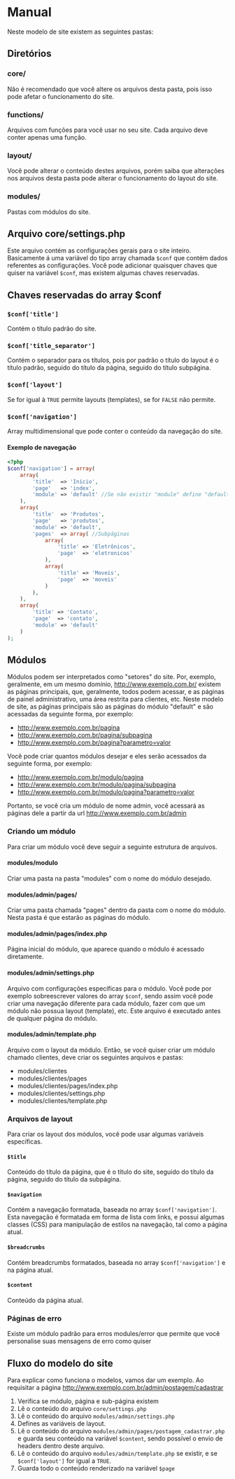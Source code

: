 # Manual

Neste modelo de site existem as seguintes pastas:

## Diretórios

### core/
Não é recomendado que você altere os arquivos desta pasta, pois isso pode afetar o funcionamento do site.

### functions/
Arquivos com funções para você usar no seu site. Cada arquivo deve conter apenas uma função.

### layout/
Você pode alterar o conteúdo destes arquivos, porém saiba que alterações nos arquivos desta pasta pode alterar o funcionamento do layout do site.

### modules/
Pastas com módulos do site.

## Arquivo core/settings.php

Este arquivo contém as configurações gerais para o site inteiro. Basicamente á uma variável do tipo array chamada `$conf` que contém dados referentes as configurações.
Você pode adicionar quaisquer chaves que quiser na variável `$conf`, mas existem algumas chaves reservadas.

## Chaves reservadas do array $conf

### `$conf['title']`
Contém o título padrão do site.

### `$conf['title_separator']`
Contém o separador para os títulos, pois por padrão o título do layout é o título padrão, seguido do título da página, seguido do título subpágina.

### `$conf['layout']`
Se for igual à `TRUE` permite layouts (templates), se for `FALSE` não permite.

### `$conf['navigation']`
Array multidimensional que pode conter o conteúdo da navegação do site.

#### Exemplo de navegação
```php
<?php
$conf['navigation'] = array(
    array(
        'title'  => 'Início',
        'page'   => 'index',
        'module' => 'default' //Se não existir "module" define "default" por padrão
    ),
    array(
        'title'  => 'Produtos',
        'page'   => 'produtos',
        'module' => 'default',
        'pages'  => array( //Subpáginas
            array(
                'title' => 'Eletrônicos',
                'page'  => 'eletronicos'
            ),
            array(
                'title' => 'Moveis',
                'page'  => 'moveis'
            )
        ),
    ),
    array(
        'title' => 'Contato',
        'page'  => 'contato',
        'module' => 'default'
    )
);
```

## Módulos

Módulos podem ser interpretados como "setores" do site. Por, exemplo, geralmente, em um mesmo domínio, http://www.exemplo.com.br/ existem as páginas principais, que, geralmente, todos podem acessar, e as páginas de painel administrativo, uma área restrita para clientes, etc.
Neste modelo de site, as páginas principais são as páginas do módulo "default" e são acessadas da seguinte forma, por exemplo:

* http://www.exemplo.com.br/pagina
* http://www.exemplo.com.br/pagina/subpagina
* http://www.exemplo.com.br/pagina?parametro=valor

Você pode criar quantos módulos desejar e eles serão acessados da seguinte forma, por exemplo:

* http://www.exemplo.com.br/modulo/pagina
* http://www.exemplo.com.br/modulo/pagina/subpagina
* http://www.exemplo.com.br/modulo/pagina?parametro=valor

Portanto, se você cria um módulo de nome admin, você acessará as páginas dele a partir da url http://www.exemplo.com.br/admin

### Criando um módulo

Para criar um módulo você deve seguir a seguinte estrutura de arquivos.

#### modules/modulo
Criar uma pasta na pasta "modules" com o nome do módulo desejado.

#### modules/admin/pages/
Criar uma pasta chamada "pages" dentro da pasta com o nome do módulo. Nesta pasta é que estarão as páginas do módulo.

#### modules/admin/pages/index.php
Página inicial do módulo, que aparece quando o módulo é acessado diretamente.

#### modules/admin/settings.php
Arquivo com configurações específicas para o módulo. 
Você pode por exemplo sobreescrever valores do array `$conf`, sendo assim você pode criar uma navegação diferente para cada módulo, fazer com que um módulo não possua layout (template), etc. 
Este arquivo é executado antes de qualquer página do módulo.

#### modules/admin/template.php
Arquivo com o layout da módulo.
Então, se você quiser criar um módulo chamado clientes, deve criar os seguintes arquivos e pastas:

* modules/clientes
* modules/clientes/pages
* modules/clientes/pages/index.php
* modules/clientes/settings.php
* modules/clientes/template.php

### Arquivos de layout

Para criar os layout dos módulos, você pode usar algumas variáveis específicas.

#### `$title`
Conteúdo do título da página, que é o título do site, seguido do título da página, seguido do título da subpágina.

#### `$navigation`
Contém a navegação formatada, baseada no array `$conf['navigation']`. Esta navegação é formatada em forma de lista com links, e possui algumas classes (CSS) para manipulação de estilos na navegação, tal como a página atual.

#### `$breadcrumbs`
Contém breadcrumbs formatados, baseada no array `$conf['navigation']` e na página atual.

#### `$content`
Conteúdo da página atual.

### Páginas de erro
Existe um módulo padrão para erros modules/error que permite que você personalise suas mensagens de erro como quiser

## Fluxo do modelo do site
Para explicar como funciona o modelos, vamos dar um exemplo.
Ao requisitar a página http://www.exemplo.com.br/admin/postagem/cadastrar

1. Verifica se módulo, página e sub-página existem
2. Lê o conteúdo do arquivo `core/settings.php`
3. Lê o conteúdo do arquivo `modules/admin/settings.php`
4. Defines as variáveis de layout.
5. Lê o conteúdo do arquivo `modules/admin/pages/postagem_cadastrar.php` e guarda seu conteúdo na variável `$content`, sendo possível o envio de headers dentro deste arquivo.
6. Lê o conteúdo do arquivo `modules/admin/template.php` se existir, e se `$conf['layout']` for igual a `TRUE`.
7. Guarda todo o conteúdo renderizado na variável `$page`